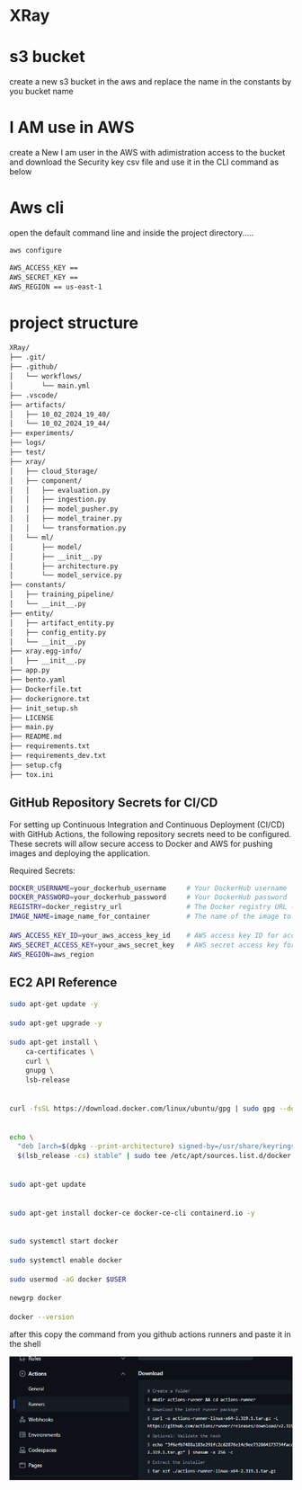 # XRay


# s3 bucket 
create a new s3 bucket in the aws and replace  the name in the constants by you bucket name

# I AM use in AWS
create  a New I am user in the AWS with adimistration access to the bucket
and download the Security key csv file
and use it in  the  CLI command as below

# Aws cli

open the default command line and inside the project directory.....

``` bash
aws configure 
```


``` bash
AWS_ACCESS_KEY ==
AWS_SECRET_KEY ==
AWS_REGION == us-east-1
```


# project structure
``` bash
XRay/
├── .git/
├── .github/
│   └── workflows/
│       └── main.yml
├── .vscode/
├── artifacts/
│   ├── 10_02_2024_19_40/
│   └── 10_02_2024_19_44/
├── experiments/
├── logs/
├── test/
├── xray/
│   ├── cloud_Storage/
│   ├── component/
│   │   ├── evaluation.py
│   │   ├── ingestion.py
│   │   ├── model_pusher.py
│   │   ├── model_trainer.py
│   │   └── transformation.py
│   └── ml/
│       ├── model/
│       ├── __init__.py
│       ├── architecture.py
│       └── model_service.py
├── constants/
│   ├── training_pipeline/
│   └── __init__.py
├── entity/
│   ├── artifact_entity.py
│   ├── config_entity.py
│   └── __init__.py
├── xray.egg-info/
│   ├── __init__.py
├── app.py
├── bento.yaml
├── Dockerfile.txt
├── dockerignore.txt
├── init_setup.sh
├── LICENSE
├── main.py
├── README.md
├── requirements.txt
├── requirements_dev.txt
├── setup.cfg
├── tox.ini
```

## GitHub Repository Secrets for CI/CD
For setting up Continuous Integration and Continuous Deployment (CI/CD) with GitHub Actions, the following repository secrets need to be configured. These secrets will allow secure access to Docker and AWS for pushing images and deploying the application.

Required Secrets:
``` bash 
DOCKER_USERNAME=your_dockerhub_username     # Your DockerHub username
DOCKER_PASSWORD=your_dockerhub_password     # Your DockerHub password
REGISTRY=docker_registry_url                # The Docker registry URL (e.g., DockerHub or private registry)
IMAGE_NAME=image_name_for_container         # The name of the image to push to the registry

AWS_ACCESS_KEY_ID=your_aws_access_key_id    # AWS access key ID for accessing S3 or other AWS services
AWS_SECRET_ACCESS_KEY=your_aws_secret_key   # AWS secret access key for accessing S3 or other AWS services
AWS_REGION=aws_region 
```


## EC2 API Reference

```bash 
sudo apt-get update -y

sudo apt-get upgrade -y

sudo apt-get install \
    ca-certificates \
    curl \
    gnupg \
    lsb-release


curl -fsSL https://download.docker.com/linux/ubuntu/gpg | sudo gpg --dearmor -o /usr/share/keyrings/docker-archive-keyring.gpg


echo \
  "deb [arch=$(dpkg --print-architecture) signed-by=/usr/share/keyrings/docker-archive-keyring.gpg] https://download.docker.com/linux/ubuntu \
  $(lsb_release -cs) stable" | sudo tee /etc/apt/sources.list.d/docker.list > /dev/null


sudo apt-get update


sudo apt-get install docker-ce docker-ce-cli containerd.io -y


sudo systemctl start docker

sudo systemctl enable docker

sudo usermod -aG docker $USER

newgrp docker 

docker --version

```

after this copy the command from you github actions runners and paste it in the shell

![alt text](image.png)

